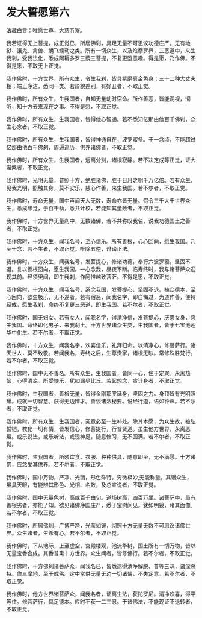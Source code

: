 # 发大誓愿第六

法藏白言：唯愿世尊，大慈听察。

我若证得无上菩提，成正觉已，所居佛刹，具足无量不可思议功德庄严。无有地狱、饿鬼、禽兽、蜎飞蠕动之类。所有一切众生，以及焰摩罗界，三恶道中，来生我刹，受我法化，悉成阿耨多罗三藐三菩提，不复更堕恶趣。得是愿，乃作佛。不得是愿，不取无上正觉。

我作佛时，十方世界，所有众生，令生我刹，皆具紫磨真金色身；三十二种大丈夫相；端正净洁，悉同一类。若形貌差别，有好丑者，不取正觉。

我作佛时，所有众生，生我国者，自知无量劫时宿命。所作善恶，皆能洞视，彻听，知十方去来现在之事。不得是愿，不取正觉。

我作佛时，所有众生，生我国者，皆得他心智通。若不悉知亿那由他百千佛刹，众生心念者，不取正觉。

我作佛时，所有众生，生我国者，皆得神通自在，波罗蜜多。于一念顷，不能超过亿那由他百千佛刹，周遍巡历，供养诸佛者，不取正觉。

我作佛时，所有众生，生我国者，远离分别，诸根寂静。若不决定成等正觉，证大涅槃者，不取正觉。

我作佛时，光明无量，普照十方，绝胜诸佛，胜于日月之明千万亿倍。若有众生，见我光明，照触其身，莫不安乐，慈心作善，来生我国。若不尔者，不取正觉。

我作佛时，寿命无量，国中声闻天人无数，寿命亦皆无量。假令三千大千世界众生，悉成缘觉，于百千劫，悉共计校，若能知其量数者，不取正觉。

我作佛时，十方世界无量刹中，无数诸佛，若不共称叹我名，说我功德国土之善者，不取正觉。

我作佛时，十方众生，闻我名号，至心信乐。所有善根，心心回向，愿生我国。乃至十念，若不生者，不取正觉。唯除五逆，诽谤正法。

我作佛时，十方众生，闻我名号，发菩提心，修诸功德，奉行六波罗蜜，坚固不退。复以善根回向，愿生我国。一心念我，昼夜不断。临寿终时，我与诸菩萨众迎现其前。经须臾间，即生我刹，作阿惟越致菩萨。不得是愿，不取正觉。

我作佛时，十方众生，闻我名号，系念我国，发菩提心，坚固不退。植众德本，至心回向，欲生极乐，无不遂者。若有宿恶，闻我名字，即自悔过，为道作善，便持经戒，愿生我刹，命终不复更三恶道，即生我国。若不尔者，不取正觉。

我作佛时，国无妇女。若有女人，闻我名字，得清净信，发菩提心，厌患女身，愿生我国。命终即化男子，来我刹土。十方世界诸众生类，生我国者，皆于七宝池莲华中化生。若不尔者，不取正觉。

我作佛时，十方众生，闻我名字，欢喜信乐，礼拜归命。以清净心，修菩萨行。诸天世人，莫不致敬。若闻我名，寿终之后，生尊贵家，诸根无缺。常修殊胜梵行。若不尔者，不取正觉。

我作佛时，国中无不善名。所有众生，生我国者，皆同一心，住于定聚。永离热恼，心得清凉。所受快乐，犹如漏尽比丘。若起想念，贪计身者，不取正觉。

我作佛时，生我国者，善根无量，皆得金刚那罗延身，坚固之力。身顶皆有光明照耀。成就一切智慧。获得无边辩才。善谈诸法秘要。说经行道，语如钟声。若不尔者，不取正觉。

我作佛时，所有众生，生我国者，究竟必至一生补处。除其本愿，为众生故，被弘誓铠，教化一切有情，皆发信心，修菩提行，行普贤道。虽生他方世界，永离恶趣。或乐说法，或乐听法，或现神足，随意修习，无不圆满。若不尔者，不取正觉。

我作佛时，生我国者，所须饮食、衣服、种种供具，随意即至，无不满愿。十方诸佛，应念受其供养。若不尔者，不取正觉。

我作佛时，国中万物，严净、光丽，形色殊特。穷微极妙,无能称量。其诸众生，虽具天眼，有能辨其形色、光相、名数，及总宣说者，不取正觉。

我作佛时，国中无量色树，高或百千由旬。道场树高，四百万里。诸菩萨中，虽有善根劣者，亦能了知。欲见诸佛净国庄严，悉于宝树间见。犹如明镜，睹其面像。若不尔者，不取正觉。

我作佛时，所居佛刹，广博严净，光莹如镜，彻照十方无量无数不可思议诸佛世界。众生睹者，生希有心。若不尔者，不取正觉。

我作佛时，下从地际，上至虚空，宫殿楼观，池流华树，国土所有一切万物，皆以无量宝香合成。其香普熏十方世界。众生闻者，皆修佛行。若不尔者，不取正觉。

我作佛时，十方佛刹诸菩萨众，闻我名已，皆悉逮得清净解脱、普等三昧，诸深总持。住三摩地，至于成佛。定中常供无量无边一切诸佛，不失定意。若不尔者，不取正觉。

我作佛时，他方世界诸菩萨众，闻我名者，证离生法，获陀罗尼。清净欢喜，得平等住。修菩萨行，具足德本。应时不获一二三忍。于诸佛法，不能现证不退转者，不取正觉。